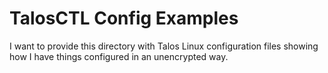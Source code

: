 # TalosCTL Config Examples

I want to provide this directory with Talos Linux configuration files showing how I have things configured in an unencrypted way.
